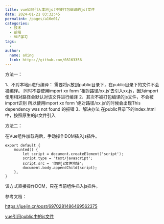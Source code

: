 ```yaml
---
title: vue如何引入本地js(不被打包编译的js)文件
date: 2024-01-21 03:32:45
permalink: /pages/a16e01/
categories:
  - 技术
  - 前端
  - VUE学习
tags:
  - 
author: 
  name: aXing
  link: https://github.com/08163356
---
```



方法一：

1、不对本地js进行编译：
需要将js放到public目录下，在public目录下的文件不会被编译。
同时不要使用import xx form '相对路径/xx.js’去引入xx.js，因为import使用相对路径会默认对该文件进行编译
2、其次不被打包编译的js文件，不会被import识别
所以使用import xx form '绝对路径/xx.js’的时候会出现This dependency was not found 的报错
3、解决办法
在public目录下的index.html中，按照原生的js文件引入

方法二：

在Vue组件加载完后，手动操作DOM插入js插件。

```
export default {
    mounted() {
        let script = document.createElement('script');
        script.type = 'text/javascript';
        script.src = '你的js文件地址';
        document.body.appendChild(script);
    },
}

```

该方式直接操作DOM，只在当前组件插入js插件。

参考文档：

https://juejin.cn/post/6970281486469562375

[vue引用public中的js文件](https://www.jianshu.com/p/cc6e67ce4c07)

